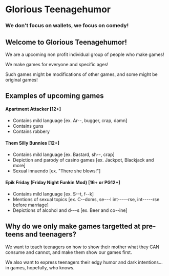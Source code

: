 # Glorious Teenagehumor

### We don't focus on wallets, we focus on comedy!

## Welcome to Glorious Teenagehumor!

We are a upcoming non profit individual group of people who make games!

We make games for everyone and specific ages!

Such games might be modifications of other games, and some might be original games!

## Examples of upcoming games

#### Apartment Attacker [12+]
- Contains mild language [ex. Ar--, bugger, crap, damn]
- Contains guns
- Contains robbery
  
#### Them Silly Bunnies [12+]
- Contains mild language [ex. Bastard, sh--, crap]
- Depiction and parody of casino games [ex. Jackpot, Blackjack and more]
- Sexual innuendo [ex. "There she blows!"]

#### Epik Friday (Friday Night Funkin Mod) [16+ or PG12+]
- Contains mild language [ex. S--t, f--k]
- Mentions of sexual topics [ex. C--doms, se---l int-----rse, int-----rse before marriage]
- Depictions of alcohol and d---s [ex. Beer and co--ine]

#### 

## Why do we only make games targetted at pre-teens and teenagers?

We want to teach teenagers on how to show their mother what they CAN consume and cannot, and make them show our games first.

We also want to express teenagers their edgy humor and dark intentions... in games, hopefully, who knows.

